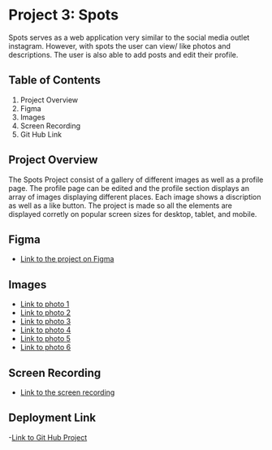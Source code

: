 # Project 3: Spots

Spots serves as a web application very similar to the social media outlet instagram. However, with spots the user can view/ like photos and descriptions. The user is also able to add posts and edit their profile.

## Table of Contents

1. Project Overview
2. Figma
3. Images
4. Screen Recording
5. Git Hub Link

## Project Overview

The Spots Project consist of a gallery of different images as well as a profile page. The profile page can be edited and the profile section displays an array of images displaying different places. Each image shows a discription as well as a like button. The project is made so all the elements are displayed corretly on popular screen sizes for desktop, tablet, and mobile.

## Figma

- [Link to the project on Figma](https://www.figma.com/file/BBNm2bC3lj8QQMHlnqRsga/Sprint-3-Project-%E2%80%94-Spots?type=design&node-id=2%3A60&mode=design&t=afgNFybdorZO6cQo-1)

## Images

- [Link to photo 1](https://drive.google.com/file/d/1OyfA6AsXk3_ZBbtgghs-HWcgnB2W8X9P/view?usp=sharing)
- [Link to photo 2](https://drive.google.com/file/d/1cK1tdbTEehLJzn-7WWj92LwQHyLidIhP/view?usp=sharing)
- [Link to photo 3](https://drive.google.com/file/d/1VzAxD2oPYWcC9S4jqbdrHulr11ocZ7bX/view?usp=sharing)
- [Link to photo 4](https://drive.google.com/file/d/1gW7YfipeNRZ292wlBOml6hEpI4u18ixS/view?usp=sharing)
- [Link to photo 5](https://drive.google.com/file/d/1GjuZe1WR0IVftaZy7hqSFuGJ7aEXN32c/view?usp=sharing)
- [Link to photo 6](https://drive.google.com/file/d/1ZjYA2TMbQg6K0a_vJf_RAw5JiY4ayTJb/view?usp=sharing)

## Screen Recording

- [Link to the screen recording](https://drive.google.com/file/d/1cslUXezBgiLPVRrHmVZR71AkkiQKNcrq/view?usp=sharing)

## Deployment Link

-[Link to Git Hub Project](https://wallaceblack.github.io/se_project_spots/)
